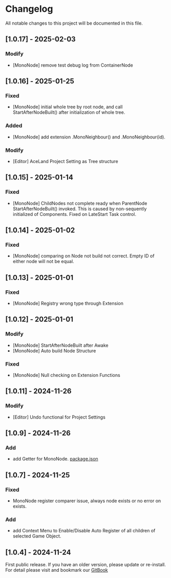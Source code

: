 ﻿# Changelog

All notable changes to this project will be documented in this file.

## [1.0.17] - 2025-02-03

### Modify
- [MonoNode] remove test debug log from ContainerNode

## [1.0.16] - 2025-01-25

### Fixed
- [MonoNode] initial whole tree by root node, and call StartAfterNodeBuilt() after initialization of whole tree.
### Added
- [MonoNode] add extension .MonoNeighbour<T>() and .MonoNeighbour<T>(id).
### Modify
- [Editor] AceLand Project Setting as Tree structure

## [1.0.15] - 2025-01-14

### Fixed
- [MonoNode] ChildNodes not complete ready when ParentNode StartAfterNodeBuilt() invoked. This is caused by non-sequently initialized of Components.  Fixed on LateStart Task control.

## [1.0.14] - 2025-01-02

### Fixed
- [MonoNode] comparing on Node not build not correct. Empty ID of either node will not be equal.

## [1.0.13] - 2025-01-01

### Fixed
- [MonoNode] Registry wrong type through Extension

## [1.0.12] - 2025-01-01

### Modify
- [MonoNode] StartAfterNodeBuilt after Awake
- [MonoNode] Auto build Node Structure

### Fixed
- [MonoNode] Null checking on Extension Functions

## [1.0.11] - 2024-11-26

### Modify
- [Editor] Undo functional for Project Settings

## [1.0.9] - 2024-11-26

### Add
- add Getter for MonoNode.
[package.json](package.json)
## [1.0.7] - 2024-11-25

### Fixed
- MonoNode register comparer issue, always node exists or no error on exists.

### Add
- add Context Menu to Enable/Disable Auto Register of all children of selected Game Object. 

## [1.0.4] - 2024-11-24

First public release. If you have an older version, please update or re-install.   
For detail please visit and bookmark our [GitBook](https://aceland-workshop.gitbook.io/aceland-unity-packages/)
